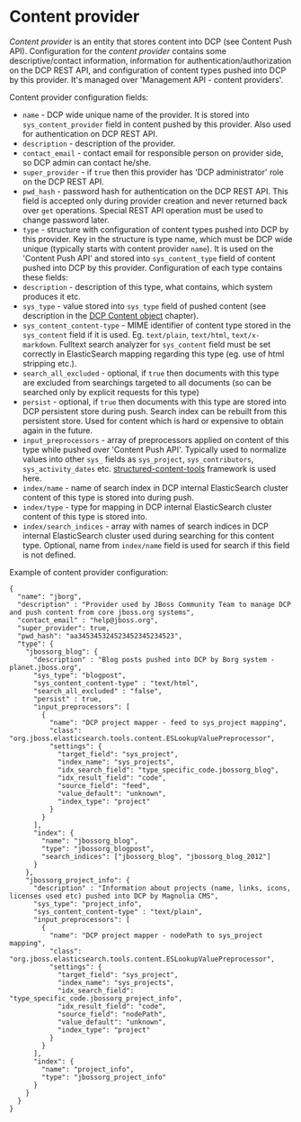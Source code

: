 Content provider
================

*Content provider* is an entity that stores content into DCP (see Content Push API).
Configuration for the *content provider* contains some descriptive/contact information, information for authentication/authorization on the DCP REST API, and configuration of content types pushed into DCP by this provider.
It's managed over 'Management API - content providers'.

Content provider configuration fields:

* `name` - DCP wide unique name of the provider. It is stored into `sys_content_provider` field in content pushed by this provider. Also used for authentication on DCP REST API.
* `description` - description of the provider.
* `contact_email` - contact email for responsible person on provider side, so DCP admin can contact he/she.
* `super_provider` - if `true` then this provider has 'DCP administrator' role on the DCP REST API.
* `pwd_hash` - password hash for authentication on the DCP REST API. This field is accepted only during provider creation and never returned back over `get` operations. Special REST API operation must be used to change password later.  
* `type` - structure with configuration of content types pushed into DCP by this provider. Key in the structure is type name, which must be DCP wide unique (typically starts with content provider `name`). It is used on the 'Content Push API' and stored into `sys_content_type` field of content pushed into DCP by this provider. Configuration of each type contains these fields:
 * `description` - description of this type, what contains, which system produces it etc.
 * `sys_type` - value stored into `sys_type` field of pushed content (see description in the [DCP Content object](../content/dcp_content_object.md) chapter).
 * `sys_content_content-type` - MIME identifier of content type stored in the `sys_content` field if it is used. Eg. `text/plain`, `text/html`, `text/x-markdown`. Fulltext search analyzer for `sys_content` field must be set correctly in ElasticSearch mapping regarding this type (eg. use of html stripping etc.).
 * `search_all_excluded` - optional, if `true` then documents with this type are excluded from searchings targeted to all documents (so can be searched only by explicit requests for this type)
 * `persist` - optional, if `true` then documents with this type are stored into DCP persistent store during push. Search index can be rebuilt from this persistent store. Used for content which is hard or expensive to obtain again in the future.
 * `input_preprocessors` - array of preprocessors applied on content of this type while pushed over 'Content Push API'. Typically used to normalize values into other `sys_` fields as `sys_project`, `sys_contributors`, `sys_activity_dates` etc. [structured-content-tools](https://github.com/jbossorg/structured-content-tools) framework is used here.
 * `index/name` - name of search index in DCP internal ElasticSearch cluster content of this type is stored into during push.  
 * `index/type` - type for mapping in DCP internal ElasticSearch cluster content of this type is stored into.
 * `index/search_indices` - array with names of search indices in DCP internal ElasticSearch cluster used during searching for this content type. Optional, name from `index/name` field is used for search if this field is not defined.

Example of content provider configuration:

	{
	  "name": "jborg",
	  "description" : "Provider used by JBoss Community Team to manage DCP and push content from core jboss.org systems",
	  "contact_email" : "help@jboss.org",
	  "super_provider": true,
	  "pwd_hash": "aa345345324523452345234523",
	  "type": {
	    "jbossorg_blog": {
	      "description" : "Blog posts pushed into DCP by Borg system - planet.jboss.org",
	      "sys_type": "blogpost",
	      "sys_content_content-type" : "text/html",
	      "search_all_excluded" : "false",
	      "persist" : true,
	      "input_preprocessors": [
	        {
	          "name": "DCP project mapper - feed to sys_project mapping",
	          "class": "org.jboss.elasticsearch.tools.content.ESLookupValuePreprocessor",
	          "settings": {
	            "target_field": "sys_project",
	            "index_name": "sys_projects",
	            "idx_search_field": "type_specific_code.jbossorg_blog",
	            "idx_result_field": "code",
	            "source_field": "feed",
	            "value_default": "unknown",
	            "index_type": "project"
	          }
	        }
	      ],
	      "index": {
	        "name": "jbossorg_blog",
	        "type": "jbossorg_blogpost",
	        "search_indices": ["jbossorg_blog", "jbossorg_blog_2012"]
	      }
	    },
	    "jbossorg_project_info": {
	      "description" : "Information about projects (name, links, icons, licenses used etc) pushed into DCP by Magnolia CMS",
	      "sys_type": "project_info",
	      "sys_content_content-type" : "text/plain",
	      "input_preprocessors": [
	        {
	          "name": "DCP project mapper - nodePath to sys_project mapping",
	          "class": "org.jboss.elasticsearch.tools.content.ESLookupValuePreprocessor",
	          "settings": {
	            "target_field": "sys_project",
	            "index_name": "sys_projects",
	            "idx_search_field": "type_specific_code.jbossorg_project_info",
	            "idx_result_field": "code",
	            "source_field": "nodePath",
	            "value_default": "unknown",
	            "index_type": "project"
	          }
	        }
	      ],
	      "index": {
	        "name": "project_info",
	        "type": "jbossorg_project_info"
	      }
	    }
	  }
	}
